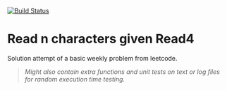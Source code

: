 [![Build Status](https://travis-ci.org/zeeshanhs/read-n-chars_read4.svg?branch=master)](https://travis-ci.org/zeeshanhs/read-n-chars_read4)

# Read n characters given Read4

Solution attempt of a basic weekly problem from leetcode.

> *Might also contain extra functions and unit tests on text or log files for random execution time testing.*

